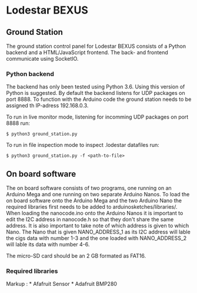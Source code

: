 # Lodestar BEXUS

## Ground Station

The ground station control panel for Lodestar BEXUS consists of a Python backend and a HTML/JavaScript frontend. The back- and frontend communicate using SocketIO.

### Python backend
The backend has only been tested using Python 3.6. Using this version of Python is suggested. By default the backend listens for UDP packages on port 8888. To function with the Arduino code the ground station needs to be assigned th IP-adress 192.168.0.3.

To run in live monitor mode, listening for incomming UDP packages on port 8888 run:
```
$ python3 ground_station.py
```

To run in file inspection mode to inspect .lodestar datafiles run:
```
$ python3 ground_station.py -f <path-to-file>
```

## On board software
The on board software consists of two programs, one running on an Arduino Mega and one running on two separate Arduino Nanos. To load the on board software onto the Arduino Mega and the two Arduino Nano the required libraries first needs to be added to arduinosketches/libraries/. When loading the nanocode.ino onto the Arduino Nanos it is important to edit the I2C address in nanocode.h so that they don't share the same address. It is also important to take note of which address is given to which Nano. The Nano that is given NANO_ADDRESS_1 as its I2C address will lable the cigs data with number 1-3 and the one loaded with NANO_ADDRESS_2 will lable its data with number 4-6.

The micro-SD card should be an 2 GB formated as FAT16.

### Required libraries
Markup : * Afafruit Sensor
         * Adafruit BMP280

